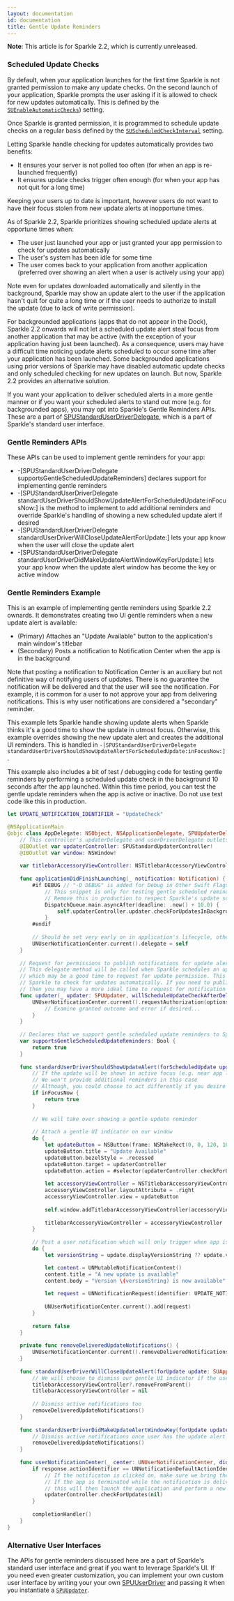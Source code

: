 ```yaml
---
layout: documentation
id: documentation
title: Gentle Update Reminders
---
```


**Note**: This article is for Sparkle 2.2, which is currently unreleased.

### Scheduled Update Checks

By default, when your application launches for the first time Sparkle is not granted permission to make any update checks. On the second launch of your application, Sparkle prompts the user asking if it is allowed to check for new updates automatically. This is defined by the [`SUEnableAutomaticChecks`](/documentation/customization)) setting.

Once Sparkle is granted permission, it is programmed to schedule update checks on a regular basis defined by the [`SUScheduledCheckInterval`](/documentation/customization/) setting.

Letting Sparkle handle checking for updates automatically provides two benefits:
* It ensures your server is not polled too often (for when an app is re-launched frequently)
* It ensures update checks trigger often enough (for when your app has not quit for a long time)

Keeping your users up to date is important, however users do not want to have their focus stolen from new update alerts at inopportune times.

As of Sparkle 2.2, Sparkle prioritizes showing scheduled update alerts at opportune times when:
* The user just launched your app or just granted your app permission to check for updates automatically
* The user's system has been idle for some time
* The user comes back to your application from another application (preferred over showing an alert when a user is actively using your app)

Note even for updates downloaded automatically and silently in the background, Sparkle may show an update alert to the user if the application hasn't quit for quite a long time or if the user needs to authorize to install the update (due to lack of write permission).

For backgrounded applications (apps that do not appear in the Dock), Sparkle 2.2 onwards will not let a scheduled update alert steal focus from another application that may be active (with the exception of your application having just been launched). As a consequence, users may have a difficult time noticing update alerts scheduled to occur some time after your application has been launched. Some backgrounded applications using prior versions of Sparkle may have disabled automatic update checks and only scheduled checking for new updates on launch. But now, Sparkle 2.2 provides an alternative solution.

If you want your application to deliver scheduled alerts in a more gentle manner or if you want your scheduled alerts to stand out more (e.g. for backgrounded apps), you may opt into Sparkle's Gentle Reminders APIs. These are a part of [SPUStandardUserDriverDelegate](/documentation/api-reference/Protocols/SPUStandardUserDriverDelegate.html), which is a part of Sparkle's standard user interface.

### Gentle Reminders APIs

These APIs can be used to implement gentle reminders for your app:

* -[SPUStandardUserDriverDelegate supportsGentleScheduledUpdateReminders] declares support for implementing gentle reminders
* -[SPUStandardUserDriverDelegate standardUserDriverShouldShowUpdateAlertForScheduledUpdate:inFocusNow:] is the method to implement to add additional reminders and override Sparkle's handling of showing a new scheduled update alert if desired
* -[SPUStandardUserDriverDelegate standardUserDriverWillCloseUpdateAlertForUpdate:] lets your app know when the user will close the update alert
* -[SPUStandardUserDriverDelegate standardUserDriverDidMakeUpdateAlertWindowKeyForUpdate:] lets your app know when the update alert window has become the key or active window

### Gentle Reminders Example

This is an example of implementing gentle reminders using Sparkle 2.2 ownards. It demonstrates creating two UI gentle reminders when a new update alert is available:
* (Primary) Attaches an "Update Available" button to the application's main window's titlebar
* (Secondary) Posts a notification to Notification Center when the app is in the background

Note that posting a notification to Notification Center is an auxiliary but not definitive way of notifying users of updates. There is no guarantee the notification will be delivered and that the user will see the notification. For example, it is common for a user to not approve your app from delivering notifications. This is why user notifications are considered a "secondary" reminder.

This example lets Sparkle handle showing update alerts when Sparkle thinks it's a good time to show the update in utmost focus. Otherwise, this example overrides showing the new update alert and creates the additional UI reminders. This is handled in `-[SPUStandardUserDriverDelegate standardUserDriverShouldShowUpdateAlertForScheduledUpdate:inFocusNow:]`.

This example also includes a bit of test / debugging code for testing gentle reminders by performing a scheduled update check in the background 10 seconds after the app launched. Within this time period, you can test the gentle update reminders when the app is active or inactive. Do not use test code like this in production.

```swift
let UPDATE_NOTIFICATION_IDENTIFIER = "UpdateCheck"

@NSApplicationMain
@objc class AppDelegate: NSObject, NSApplicationDelegate, SPUUpdaterDelegate, SPUStandardUserDriverDelegate, UNUserNotificationCenterDelegate {
    // This controller's updaterDelegate and userDriverDelegate outlets are connected to this instance as well
    @IBOutlet var updaterController: SPUStandardUpdaterController!
    @IBOutlet var window: NSWindow!
    
    var titlebarAccessoryViewController: NSTitlebarAccessoryViewController? = nil
    
    func applicationDidFinishLaunching(_ notification: Notification) {
        #if DEBUG // "-D DEBUG" is added for Debug in Other Swift Flags
            // This snippet is only for testing gentle scheduled reminders
            // Remove this in production to respect Sparkle's update scheduler
            DispatchQueue.main.asyncAfter(deadline: .now() + 10.0) {
                self.updaterController.updater.checkForUpdatesInBackground()
            }
        #endif
        
        // Should be set very early on in application's lifecycle, otherwise notifications could be missed. This is a good place.
        UNUserNotificationCenter.current().delegate = self
    }
    
    // Request for permissions to publish notifications for update alerts
    // This delegate method will be called when Sparkle schedules an update check in the future,
    // which may be a good time to request for update permission. This will be after the user has allowed
    // Sparkle to check for updates automatically. If you need to publish notifications for other reasons,
    // then you may have a more ideal time to request for notification authorization unrelated to update checking.
    func updater(_ updater: SPUUpdater, willScheduleUpdateCheckAfterDelay delay: TimeInterval) {
        UNUserNotificationCenter.current().requestAuthorization(options: [.badge, .alert, .sound]) { granted, error in
            // Examine granted outcome and error if desired...
        }
    }
    
    // Declares that we support gentle scheduled update reminders to Sparkle's standard user driver
    var supportsGentleScheduledUpdateReminders: Bool {
        return true
    }
    
    func standardUserDriverShouldShowUpdateAlert(forScheduledUpdate update: SUAppcastItem, inFocusNow: Bool) -> Bool {
        // If the update will be shown in active focus (e.g. near app launch), let Sparkle take care of handling the update alert.
        // We won't provide additional reminders in this case
        // Although, you could choose to act differently if you desire
        if inFocusNow {
            return true
        }
        
        // We will take over showing a gentle update reminder
        
        // Attach a gentle UI indicator on our window
        do {
            let updateButton = NSButton(frame: NSMakeRect(0, 0, 120, 100))
            updateButton.title = "Update Available"
            updateButton.bezelStyle = .recessed
            updateButton.target = updaterController
            updateButton.action = #selector(updaterController.checkForUpdates(_:))
            
            let accessoryViewController = NSTitlebarAccessoryViewController()
            accessoryViewController.layoutAttribute = .right
            accessoryViewController.view = updateButton
            
            self.window.addTitlebarAccessoryViewController(accessoryViewController)
            
            titlebarAccessoryViewController = accessoryViewController
        }
        
        // Post a user notification which will only trigger when app is not active
        do {
            let versionString = update.displayVersionString ?? update.versionString

            let content = UNMutableNotificationContent()
            content.title = "A new update is available"
            content.body = "Version \(versionString) is now available"
            
            let request = UNNotificationRequest(identifier: UPDATE_NOTIFICATION_IDENTIFIER, content: content, trigger: nil)
            
            UNUserNotificationCenter.current().add(request)
        }
        
        return false
    }
    
    private func removeDeliveredUpdateNotifications() {
        UNUserNotificationCenter.current().removeDeliveredNotifications(withIdentifiers: [UPDATE_NOTIFICATION_IDENTIFIER])
    }
    
    func standardUserDriverWillCloseUpdateAlert(forUpdate update: SUAppcastItem) {
        // We will choose to dismiss our gentle UI indicator if the user closes the update alert
        titlebarAccessoryViewController?.removeFromParent()
        titlebarAccessoryViewController = nil
        
        // Dismiss active notifications too
        removeDeliveredUpdateNotifications()
    }
    
    func standardUserDriverDidMakeUpdateAlertWindowKey(forUpdate update: SUAppcastItem) {
        // Dismiss active notifications once user has the update alert window as the key window
        removeDeliveredUpdateNotifications()
    }
    
    func userNotificationCenter(_ center: UNUserNotificationCenter, didReceive response: UNNotificationResponse, withCompletionHandler completionHandler: @escaping () -> Void) {
        if response.actionIdentifier == UNNotificationDefaultActionIdentifier {
            // If the notificaton is clicked on, make sure we bring the update in focus
            // If the app is terminated while the notification is delivered and clicked by the user,
            // this will then launch the application and perform a new update check
            updaterController.checkForUpdates(nil)
        }
        
        completionHandler()
    }
}
```

### Alternative User Interfaces

The APIs for gentle reminders discussed here are a part of Sparkle's standard user interface and great if you want to leverage Sparkle's UI. If you need even greater customization, you can implement your own custom user interface by writing your your own [SPUUserDriver](/documentation/api-reference/Protocols/SPUUserDriver.html) and passing it when you instantiate a [`SPUUpdater`](/documentation/api-reference/Classes/SPUUpdater.html). 
